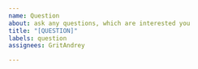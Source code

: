 ```yaml
---
name: Question
about: ask any questions, which are interested you
title: "[QUESTION]"
labels: question
assignees: GritAndrey

---
```



